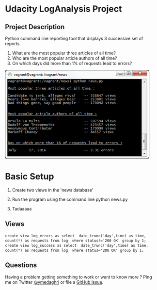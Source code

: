 # Udacity LogAnalysis Project
## Project Description
Python command line reporting tool that displays 3 successive set of reports.
1. What are the most popular three articles of all time?
2. Who are the most popular article authors of all time?
3. On which days did more than 1% of requests lead to errors?

![Screenshot](screenshot.png)

# Basic Setup
1. Create two views in the 'news database' 

2. Run the program using the command line
	python news.py 
	
3. Tadaaaaa

## Views
	create view log_errors as select  date_trunc('day',time) as time, count(*) as requests from log  where status!='200 OK' group by 1;
	create view log_success as select  date_trunc('day',time) as time, count(*) as requests from log  where status='200 OK' group by 1;

## Questions

Having a problem getting something to work or want to know more ? Ping me on Twitter [@ymedaghri](https://twitter.com/ymedaghri) or file a [GitHub Issue](https://github.com/ymedaghri/python-trailers/issues/new).
 




